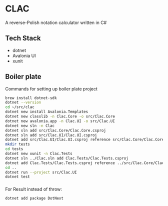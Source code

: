 # CLAC

A reverse-Polish notation calculator written in C#


## Tech Stack

- dotnet
- Avalonia UI
- xunit


## Boiler plate

Commands for setting up boiler plate project

```bash
brew install dotnet-sdk
dotnet --version
cd ~/src/clac
dotnet new install Avalonia.Templates
dotnet new classlib -n Clac.Core -o src/Clac.Core
dotnet new avalonia.app -n Clac.UI -o src/Clac.UI
dotnet new sln -n Clac
dotnet sln add src/Clac.Core/Clac.Core.csproj
dotnet sln add src/Clac.UI/Clac.UI.csproj
dotnet add src/Clac.UI/Clac.UI.csproj reference src/Clac.Core/Clac.Core.csproj
mkdir tests
cd tests
dotnet new xunit -n Clac.Tests
dotnet sln ../Clac.sln add Clac.Tests/Clac.Tests.csproj
dotnet add Clac.Tests/Clac.Tests.csproj reference ../src/Clac.Core/Clac.Core.csproj
cd ..
dotnet run --project src/Clac.UI
dotnet test
```


###

For Result<T> instead of throw:

```bash
dotnet add package DotNext
```

